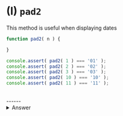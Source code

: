 # (I) `pad2`

This method is useful when displaying dates

```javascript
function pad2( n ) {

}

console.assert( pad2( 1 ) === '01' );
console.assert( pad2( 2 ) === '02' );
console.assert( pad2( 3 ) === '03' );
console.assert( pad2( 10 ) === '10' );
console.assert( pad2( 11 ) === '11' );
```

<br/>
------
<br/>

<details>
<summary>Answer</summary>
<div>

```javascript
function pad2( n ) {
    return n < 10 ? '0' + n : n;
}

console.assert( pad2( 1 ) === '01' );
console.assert( pad2( 2 ) === '02' );
console.assert( pad2( 3 ) === '03' );
console.assert( pad2( 10 ) === '10' );
console.assert( pad2( 11 ) === '11' );
```

</div>
</details>
